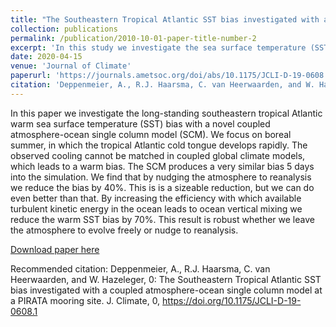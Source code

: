 ```yaml
---
title: "The Southeastern Tropical Atlantic SST bias investigated with a coupled atmosphere-ocean single column model at a PIRATA mooring site"
collection: publications
permalink: /publication/2010-10-01-paper-title-number-2
excerpt: 'In this study we investigate the sea surface temperature (SST) evolution in the southeastern tropical Atlantic with a single column model (SCM). We demonstrate that the SCM develops a warm bias similar to that of the three dimensional host model EC-Earth, and that this bias can largely be reduced by enhancing the vertical mixing efficieny within the physically possible range. Reducing the atmospheric biases (and therefore improve surface fluxes into the ocean) reduces the SST bias by 40%, while enhancing the vertical mixing efficiency can reduce the bias by 70%.'
date: 2020-04-15
venue: 'Journal of Climate'
paperurl: 'https://journals.ametsoc.org/doi/abs/10.1175/JCLI-D-19-0608.1'
citation: 'Deppenmeier, A., R.J. Haarsma, C. van Heerwaarden, and W. Hazeleger, 0: The Southeastern Tropical Atlantic SST bias investigated with a coupled atmosphere-ocean single column model at a PIRATA mooring site. J. Climate, 0, https://doi.org/10.1175/JCLI-D-19-0608.1'
---
```

In this paper we investigate the long-standing southeastern tropical Atlantic warm sea surface temperature (SST) bias with a novel coupled atmosphere-ocean single column model (SCM). We focus on boreal summer, in which the tropical Atlantic cold tongue develops rapidly. The observed cooling cannot be matched in coupled global climate models, which leads to a warm bias. The SCM produces a very similar bias 5 days into the simulation. We find that by nudging the atmosphere to reanalysis we reduce the bias by 40%. This is is a sizeable reduction, but we can do even better than that. By increasing the efficiency with which available turbulent kinetic energy in the ocean leads to ocean vertical mixing we reduce the warm SST bias by 70%. This result is robust whether we leave the atmosphere to evolve freely or nudge to reanalysis. 

[Download paper here](http://academicpages.github.io/files/DeppenmeierSCMMixing.pdf)

Recommended citation: Deppenmeier, A., R.J. Haarsma, C. van Heerwaarden, and W. Hazeleger, 0: The Southeastern Tropical Atlantic SST bias investigated with a coupled atmosphere-ocean single column model at a PIRATA mooring site. J. Climate, 0, https://doi.org/10.1175/JCLI-D-19-0608.1
